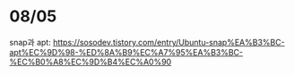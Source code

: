 # 08/05

snap과 apt: https://sosodev.tistory.com/entry/Ubuntu-snap%EA%B3%BC-apt%EC%9D%98-%ED%8A%B9%EC%A7%95%EA%B3%BC-%EC%B0%A8%EC%9D%B4%EC%A0%90
